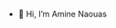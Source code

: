 - 👋 Hi, I’m Amine Naouas

<!---
stoic86/stoic86 is a ✨ special ✨ repository because its `README.md` (this file) appears on your GitHub profile.
You can click the Preview link to take a look at your changes.
--->
